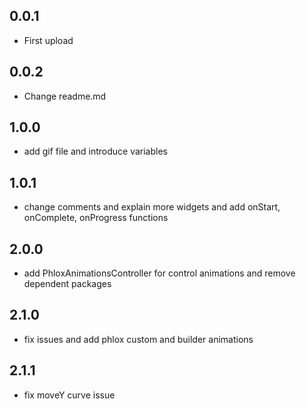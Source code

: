 ## 0.0.1

* First upload

## 0.0.2

* Change readme.md 

## 1.0.0

* add gif file and introduce variables

## 1.0.1

* change comments and explain more widgets and add onStart, onComplete, onProgress
functions
  
## 2.0.0

* add PhloxAnimationsController for control animations and remove dependent packages

## 2.1.0

* fix issues and add phlox custom and builder animations

## 2.1.1

* fix moveY curve issue